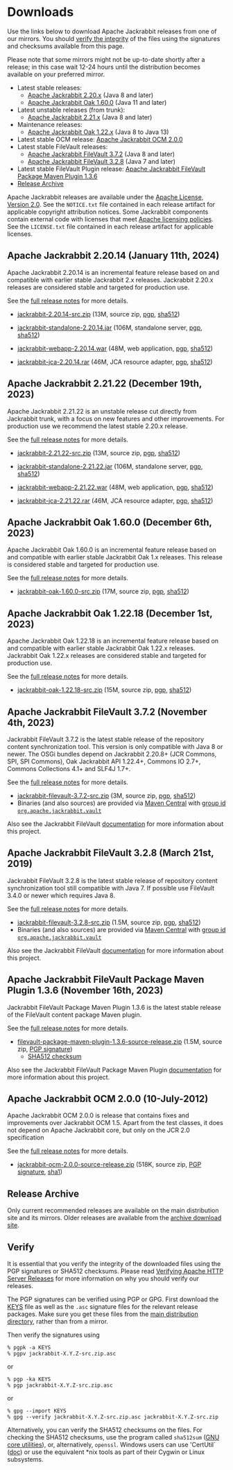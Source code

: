 <!--
   Licensed to the Apache Software Foundation (ASF) under one or more
   contributor license agreements.  See the NOTICE file distributed with
   this work for additional information regarding copyright ownership.
   The ASF licenses this file to You under the Apache License, Version 2.0
   (the "License"); you may not use this file except in compliance with
   the License.  You may obtain a copy of the License at

       https://www.apache.org/licenses/LICENSE-2.0

   Unless required by applicable law or agreed to in writing, software
   distributed under the License is distributed on an "AS IS" BASIS,
   WITHOUT WARRANTIES OR CONDITIONS OF ANY KIND, either express or implied.
   See the License for the specific language governing permissions and
   limitations under the License.
-->

Downloads
=========

Use the links below to download Apache Jackrabbit releases from one of our
mirrors. You should [verify the integrity](#verify) of the files using
the signatures and checksums available from this page.

Please note that some mirrors might not be up-to-date shortly after a
release; in this case wait 12-24 hours until the distribution becomes available
on your preferred mirror.

* Latest stable releases:
    * [Apache Jackrabbit 2.20.x](#v2.20) (Java 8 and later)
    * [Apache Jackrabbit Oak 1.60.0](#latest) (Java 11 and later)
* Latest unstable releases (from trunk):
    * [Apache Jackrabbit 2.21.x](#v2.21) (Java 8 and later)
* Maintenance releases:
    * [Apache Jackrabbit Oak 1.22.x](#oak1.22) (Java 8 to Java 13)
* Latest stable OCM release: [Apache Jackrabbit OCM 2.0.0](#ocm)
* Latest stable FileVault releases:
    * [Apache Jackrabbit FileVault 3.7.2](#vlt) (Java 8 and later)
    * [Apache Jackrabbit FileVault 3.2.8](#vltjava7) (Java 7 and later)
* Latest stable FileVault Plugin release: [Apache Jackrabbit FileVault Package Maven Plugin 1.3.6](#vltplg)
* [Release Archive](#archive)

Apache Jackrabbit releases are available under the [Apache License, Version 2.0](https://www.apache.org/licenses/LICENSE-2.0).
See the `NOTICE.txt` file contained in each release artifact for applicable copyright attribution notices.
Some Jackrabbit components contain external code with licenses that meet [Apache licensing policies](https://www.apache.org/legal/resolved.html).
See the `LICENSE.txt` file contained in each release artifact for applicable licenses.




<a class='anchor' name='v2.20'></a>
Apache Jackrabbit 2.20.14 (January 11th, 2024)
----------------------------------------------
Apache Jackrabbit 2.20.14 is an incremental feature release based on
and compatible with earlier stable Jackrabbit 2.x releases. Jackrabbit
2.20.x releases are considered stable and targeted for production use.

See the [full release notes](https://downloads.apache.org/jackrabbit/2.20.14/RELEASE-NOTES.txt) for more details.

* [jackrabbit-2.20.14-src.zip](https://www.apache.org/dyn/closer.lua/jackrabbit/2.20.14/jackrabbit-2.20.14-src.zip)
    (13M, source zip, [pgp](https://downloads.apache.org/jackrabbit/2.20.14/jackrabbit-2.20.14-src.zip.asc), [sha512](https://downloads.apache.org/jackrabbit/2.20.14/jackrabbit-2.20.14-src.zip.sha512))

* [jackrabbit-standalone-2.20.14.jar](https://www.apache.org/dyn/closer.lua/jackrabbit/2.20.14/jackrabbit-standalone-2.20.14.jar)
    (106M, standalone server, [pgp](https://downloads.apache.org/jackrabbit/2.20.14/jackrabbit-standalone-2.20.14.jar.asc), [sha512](https://downloads.apache.org/jackrabbit/2.20.14/jackrabbit-standalone-2.20.14.jar.sha512))

* [jackrabbit-webapp-2.20.14.war](https://www.apache.org/dyn/closer.lua/jackrabbit/2.20.14/jackrabbit-webapp-2.20.14.war)
    (48M, web application, [pgp](https://downloads.apache.org/jackrabbit/2.20.14/jackrabbit-webapp-2.20.14.war.asc), [sha512](https://downloads.apache.org/jackrabbit/2.20.14/jackrabbit-webapp-2.20.14.war.sha512))

* [jackrabbit-jca-2.20.14.rar](https://www.apache.org/dyn/closer.lua/jackrabbit/2.20.14/jackrabbit-jca-2.20.14.rar)
    (46M, JCA resource adapter, [pgp](https://downloads.apache.org/jackrabbit/2.20.14/jackrabbit-jca-2.20.14.rar.asc), [sha512](https://downloads.apache.org/jackrabbit/2.20.14/jackrabbit-jca-2.20.14.rar.sha512))




<a class='anchor' name='v2.21'></a>
Apache Jackrabbit 2.21.22 (December 19th, 2023)
-----------------------------------------------
Apache Jackrabbit 2.21.22 is an unstable release cut directly from
Jackrabbit trunk, with a focus on new features and other
improvements. For production use we recommend the latest stable 2.20.x
release.

See the [full release notes](https://downloads.apache.org/jackrabbit/2.21.22/RELEASE-NOTES.txt) for more details.

* [jackrabbit-2.21.22-src.zip](https://www.apache.org/dyn/closer.lua/jackrabbit/2.21.22/jackrabbit-2.21.22-src.zip)
    (13M, source zip, [pgp](https://downloads.apache.org/jackrabbit/2.21.22/jackrabbit-2.21.22-src.zip.asc), [sha512](https://downloads.apache.org/jackrabbit/2.21.22/jackrabbit-2.21.22-src.zip.sha512))

* [jackrabbit-standalone-2.21.22.jar](https://www.apache.org/dyn/closer.lua/jackrabbit/2.21.22/jackrabbit-standalone-2.21.22.jar)
    (106M, standalone server, [pgp](https://downloads.apache.org/jackrabbit/2.21.22/jackrabbit-standalone-2.21.22.jar.asc), [sha512](https://downloads.apache.org/jackrabbit/2.21.22/jackrabbit-standalone-2.21.22.jar.sha512))

* [jackrabbit-webapp-2.21.22.war](https://www.apache.org/dyn/closer.lua/jackrabbit/2.21.22/jackrabbit-webapp-2.21.22.war)
    (48M, web application, [pgp](https://downloads.apache.org/jackrabbit/2.21.22/jackrabbit-webapp-2.21.22.war.asc), [sha512](https://downloads.apache.org/jackrabbit/2.21.22/jackrabbit-webapp-2.21.22.war.sha512))

* [jackrabbit-jca-2.21.22.rar](https://www.apache.org/dyn/closer.lua/jackrabbit/2.21.22/jackrabbit-jca-2.21.22.rar)
    (46M, JCA resource adapter, [pgp](https://downloads.apache.org/jackrabbit/2.21.22/jackrabbit-jca-2.21.22.rar.asc), [sha512](https://downloads.apache.org/jackrabbit/2.21.22/jackrabbit-jca-2.21.22.rar.sha512))
  



<a class='anchor' name='latest'></a>
Apache Jackrabbit Oak 1.60.0 (December 6th, 2023)
-------------------------------------------------
Apache Jackrabbit Oak 1.60.0 is an incremental feature release based
on and compatible with earlier stable Jackrabbit Oak 1.x
releases. This release is considered stable and targeted for
production use.

See the [full release notes](https://downloads.apache.org/jackrabbit/oak/1.60.0/RELEASE-NOTES.txt) for more details.

* [jackrabbit-oak-1.60.0-src.zip](https://www.apache.org/dyn/closer.lua/jackrabbit/oak/1.60.0/jackrabbit-oak-1.60.0-src.zip)
    (17M, source zip, [pgp](https://downloads.apache.org/jackrabbit/oak/1.60.0/jackrabbit-oak-1.60.0-src.zip.asc), [sha512](https://downloads.apache.org/jackrabbit/oak/1.60.0/jackrabbit-oak-1.60.0-src.zip.sha512))




<a class='anchor' name='oak1.22'></a>
Apache Jackrabbit Oak 1.22.18 (December 1st, 2023)
--------------------------------------------------
Apache Jackrabbit Oak 1.22.18 is an incremental feature release based on
and compatible with earlier stable Jackrabbit Oak 1.22.x
releases. Jackrabbit Oak 1.22.x releases are considered stable and
targeted for production use.

See the [full release notes](https://downloads.apache.org/jackrabbit/oak/1.22.18/RELEASE-NOTES.txt) for more details.

* [jackrabbit-oak-1.22.18-src.zip](https://www.apache.org/dyn/closer.lua/jackrabbit/oak/1.22.18/jackrabbit-oak-1.22.18-src.zip)
    (15M, source zip, [pgp](https://downloads.apache.org/jackrabbit/oak/1.22.18/jackrabbit-oak-1.22.18-src.zip.asc), [sha512](https://downloads.apache.org/jackrabbit/oak/1.22.18/jackrabbit-oak-1.22.18-src.zip.sha512))




<a class='anchor' name='vlt'></a>
Apache Jackrabbit FileVault 3.7.2 (November 4th, 2023)
------------------------------------------------------
Jackrabbit FileVault 3.7.2 is the latest stable release of the repository content synchronization tool. This version is only compatible with Java 8 or newer. The OSGi bundles depend on Jackrabbit 2.20.8+ (JCR Commons, SPI, SPI Commons), Oak Jackrabbit API 1.22.4+, Commons IO 2.7+, Commons Collections 4.1+ and SLF4J 1.7+.

See the [full release notes](https://downloads.apache.org/jackrabbit/filevault/3.7.2/RELEASE-NOTES.txt) for more details.

* [jackrabbit-filevault-3.7.2-src.zip](https://www.apache.org/dyn/closer.lua/jackrabbit/filevault/3.7.2/jackrabbit-filevault-3.7.2-src.zip)
    (3M, source zip, [pgp](https://downloads.apache.org/jackrabbit/filevault/3.7.2/jackrabbit-filevault-3.7.2-src.zip.asc), [sha512](https://downloads.apache.org/jackrabbit/filevault/3.7.2/jackrabbit-filevault-3.7.2-src.zip.sha512))
* Binaries (and also sources) are provided via [Maven Central](https://central.sonatype.org/) with [group id `org.apache.jackrabbit.vault`](https://repo1.maven.org/maven2/org/apache/jackrabbit/vault/)

Also see the Jackrabbit FileVault [documentation](/filevault/index.html) for more information about this project.




<a class='anchor' name='vltjava7'></a>
Apache Jackrabbit FileVault 3.2.8 (March 21st, 2019)
--------------------------------------------------
Jackrabbit FileVault 3.2.8 is the latest stable release of repository content synchronization tool still compatible with Java 7. If possible use FileVault 3.4.0 or newer which requires Java 8.

See the [full release notes](https://downloads.apache.org/jackrabbit/filevault/3.2.8/RELEASE-NOTES.txt) for more details.

* [jackrabbit-filevault-3.2.8-src.zip](https://www.apache.org/dyn/closer.lua/jackrabbit/filevault/3.2.8/jackrabbit-filevault-3.2.8-src.zip)
    (1.5M, source zip, [pgp](https://downloads.apache.org/jackrabbit/filevault/3.2.8/jackrabbit-filevault-3.2.8-src.zip.asc), [sha512](https://downloads.apache.org/jackrabbit/filevault/3.2.8/jackrabbit-filevault-3.2.8-src.zip.sha512))
* Binaries (and also sources) are provided via [Maven Central](https://central.sonatype.org/) with [group id `org.apache.jackrabbit.vault`](https://repo1.maven.org/maven2/org/apache/jackrabbit/vault/)

Also see the Jackrabbit FileVault [documentation](/filevault/index.html) for more information about this project.




<a class='anchor' name='vltplg'></a>
Apache Jackrabbit FileVault Package Maven Plugin 1.3.6 (November 16th, 2023)
------------------------------------------------------------------------
Jackrabbit FileVault Package Maven Plugin 1.3.6 is the latest stable release of the FileVault content package Maven plugin.

See the [full release notes](https://downloads.apache.org/jackrabbit/filevault-package-maven-plugin/1.3.6/RELEASE-NOTES.md) for more details.

* [filevault-package-maven-plugin-1.3.6-source-release.zip](https://www.apache.org/dyn/closer.lua/jackrabbit/filevault-package-maven-plugin/1.3.6/filevault-package-maven-plugin-1.3.6-source-release.zip)
    (1.5M, source zip, [PGP signature](https://downloads.apache.org/jackrabbit/filevault-package-maven-plugin/1.3.6/filevault-package-maven-plugin-1.3.6-source-release.zip.asc))
    * [SHA512 checksum](https://downloads.apache.org/jackrabbit/filevault-package-maven-plugin/1.3.6/filevault-package-maven-plugin-1.3.6-source-release.zip.sha512)

Also see the Jackrabbit FileVault Package Maven Plugin [documentation](/filevault-package-maven-plugin/index.html) for more information about this project.




<a class='anchor' name='ocm'></a>
Apache Jackrabbit OCM 2.0.0 (10-July-2012)
------------------------------------------
Apache Jackrabbit OCM 2.0.0  is release that contains fixes and improvements over Jackrabbit OCM 1.5.
Apart from the test classes, it does not depend on Apache Jackrabbit core, but only on the JCR 2.0 specification

See the [full release notes](https://downloads.apache.org/jackrabbit/ocm/2.0.0/RELEASE-NOTES.txt) for more details.

* [jackrabbit-ocm-2.0.0-source-release.zip](https://www.apache.org/dyn/closer.lua/jackrabbit/ocm/2.0.0/jackrabbit-ocm-2.0.0-source-release.zip)
    (518K, source zip, [PGP signature](https://downloads.apache.org/jackrabbit/ocm/2.0.0/jackrabbit-ocm-2.0.0-source-release.zip.asc), [sha1](https://downloads.apache.org/jackrabbit/ocm/2.0.0/jackrabbit-ocm-2.0.0-source-release.zip.sha1))


<a class='anchor' name='archive'></a>
Release Archive
---------------
Only current recommended releases are available on the main distribution
site and its mirrors. Older releases are available from the [archive download site](http://archive.apache.org/dist/jackrabbit/).


<a class='anchor' name='verify'></a>
Verify
------

It is essential that you verify the integrity of the downloaded files using the PGP signatures or SHA512 checksums.
Please read [Verifying Apache HTTP Server Releases](http://httpd.apache.org/dev/verification.html) for more information
on why you should verify our releases.

The PGP signatures can be verified using PGP or GPG. First download the [KEYS](https://downloads.apache.org/jackrabbit/KEYS)
file as well as the `.asc` signature files for the relevant release packages. Make sure you get these files from
the [main distribution directory](https://downloads.apache.org/jackrabbit/), rather than from a mirror.

Then verify the signatures using

    % pgpk -a KEYS
    % pgpv jackrabbit-X.Y.Z-src.zip.asc

or

    % pgp -ka KEYS
    % pgp jackrabbit-X.Y.Z-src.zip.asc

or

    % gpg --import KEYS
    % gpg --verify jackrabbit-X.Y.Z-src.zip.asc jackrabbit-X.Y.Z-src.zip


Alternatively, you can verify the SHA512 checksums on the files. For checking the SHA512 checksums, use the program
called `sha512sum` ([GNU core utilities](http://www.gnu.org/software/coreutils/)), or, alternatively, `openssl`.
Windows users can use 'CertUtil` ([doc](https://docs.microsoft.com/en-us/windows-server/administration/windows-commands/certutil))
or use the equivalent *nix tools as part of their Cygwin or Linux subsystems.
